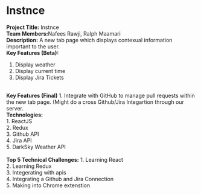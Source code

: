 # Instnce

<b>Project Title:</b> Instnce
</br>
<b>Team Members:</b>Nafees Rawji, Ralph Maamari
</br>
<b>Description:</b> A new tab page which displays contexual information important to the user. 
</br>
<b>Key Features (Beta):</b>
1. Display weather </br>
2. Display current time </br>
3. Display Jira Tickets </br>
</br>
<b>Key Features (Final)</b>
1. Integrate with GitHub to manage pull requests within the new tab page. (Might do a cross Github/Jira Integartion through our server.
</br>
<b>Technologies:</b></br>
1. ReactJS </br>
2. Redux </br>
3. Github API </br>
4. Jira API </br>
5. DarkSky Weather API </br>
</br>
<b>Top 5 Technical Challenges:</b>
1. Learning React </br>
2. Learning Redux </br>
3. Integerating with apis </br>
4. Integrating a Github and Jira Connection </br>
5. Making into Chrome extenstion </br>

